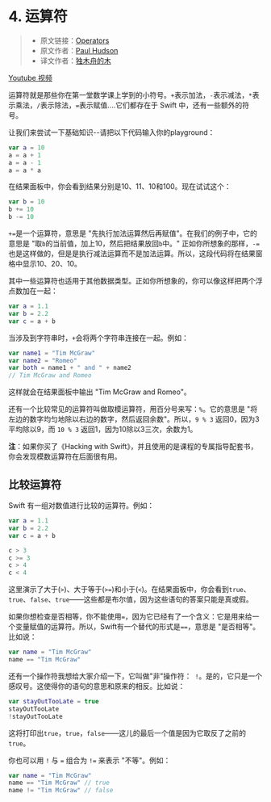# 4. 运算符

> * 原文链接：[Operators](https://www.hackingwithswift.com/read/0/4/operators)
> * 原文作者：[Paul Hudson](https://www.hackingwithswift.com/about)
> * 译文作者：[独木舟的木](https://andy0570.com/)

[Youtube 视频](https://youtu.be/Svaq3jVy8sU)

运算符就是那些你在第一堂数学课上学到的小符号。`+`表示加法，`-`表示减法，`*`表示乘法，`/`表示除法，`=`表示赋值....它们都存在于 Swift 中，还有一些额外的符号。

让我们来尝试一下基础知识--请把以下代码输入你的playground：

```swift
var a = 10
a = a + 1
a = a - 1
a = a * a
```

在结果面板中，你会看到结果分别是10、11、10和100。现在试试这个：

```swift
var b = 10
b += 10
b -= 10
```

`+=`是一个运算符，意思是 "先执行加法运算然后再赋值"。在我们的例子中，它的意思是 "取`b`的当前值，加上10，然后把结果放回`b`中。" 正如你所想象的那样，`-=`也是这样做的，但是是执行减法运算而不是加法运算。所以，这段代码将在结果窗格中显示10、20、10。

其中一些运算符也适用于其他数据类型。正如你所想象的，你可以像这样把两个浮点数加在一起：

```swift
var a = 1.1
var b = 2.2
var c = a + b
```

当涉及到字符串时，`+`会将两个字符串连接在一起。例如：

```swift
var name1 = "Tim McGraw"
var name2 = "Romeo"
var both = name1 + " and " + name2
// Tim McGraw and Romeo
```

这样就会在结果面板中输出 "Tim McGraw and Romeo"。

还有一个比较常见的运算符叫做取模运算符，用百分号来写：`%`。它的意思是 "将左边的数字均匀地除以右边的数字，然后返回余数"。所以，`9 % 3` 返回0，因为3平均除以9，而 `10 % 3` 返回1，因为10除以3三次，余数为1。

**注**：如果你买了《Hacking with Swift》，并且使用的是课程的专属指导配套书，你会发现模数运算符在后面很有用。

## 比较运算符

Swift 有一组对数值进行比较的运算符。例如：

```swift
var a = 1.1
var b = 2.2
var c = a + b

c > 3
c >= 3
c > 4
c < 4
```

这里演示了大于(`>`)、大于等于(`>=`)和小于(`<`)。在结果面板中，你会看到`true`、`true`、`false`、`true`——这些都是布尔值，因为这些语句的答案只能是真或假。

如果你想检查是否相等，你不能使用`=`，因为它已经有了一个含义：它是用来给一个变量赋值的运算符。所以，Swift有一个替代的形式是`==`，意思是 "是否相等"。比如说：

```swift
var name = "Tim McGraw"
name == "Tim McGraw"
```

还有一个操作符我想给大家介绍一下，它叫做"非"操作符：` !`。是的，它只是一个感叹号。这使得你的语句的意思和原来的相反。比如说：

```swift
var stayOutTooLate = true
stayOutTooLate
!stayOutTooLate
```

这将打印出`true`，`true`，`false`——这儿的最后一个值是因为它取反了之前的 `true`。

你也可以用 `!` 与 `=` 组合为 `!=` 来表示 "不等"。例如：

```swift
var name = "Tim McGraw"
name == "Tim McGraw" // true
name != "Tim McGraw" // false
```

